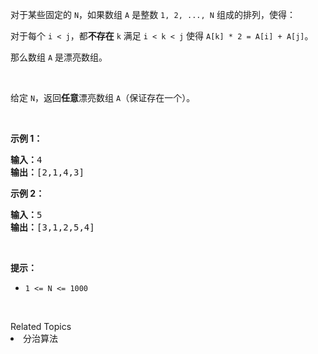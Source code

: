 <p>对于某些固定的&nbsp;<code>N</code>，如果数组&nbsp;<code>A</code>&nbsp;是整数&nbsp;<code>1, 2, ..., N</code>&nbsp;组成的排列，使得：</p>

<p>对于每个&nbsp;<code>i &lt; j</code>，都<strong>不存在</strong>&nbsp;<code>k</code> 满足&nbsp;<code>i &lt; k &lt; j</code>&nbsp;使得&nbsp;<code>A[k] * 2 = A[i] + A[j]</code>。</p>

<p>那么数组 <code>A</code>&nbsp;是漂亮数组。</p>

<p>&nbsp;</p>

<p>给定&nbsp;<code>N</code>，返回<strong>任意</strong>漂亮数组&nbsp;<code>A</code>（保证存在一个）。</p>

<p>&nbsp;</p>

<p><strong>示例 1：</strong></p>

<pre><strong>输入：</strong>4
<strong>输出：</strong>[2,1,4,3]
</pre>

<p><strong>示例 2：</strong></p>

<pre><strong>输入：</strong>5
<strong>输出：</strong>[3,1,2,5,4]</pre>

<p>&nbsp;</p>

<p><strong>提示：</strong></p>

<ul>
	<li><code>1 &lt;= N &lt;= 1000</code></li>
</ul>

<p>&nbsp;</p>
<div><div>Related Topics</div><div><li>分治算法</li></div></div>